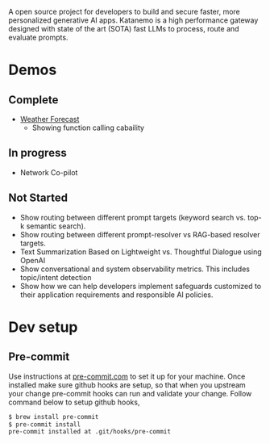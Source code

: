 A open source project for developers to build and secure faster, more personalized generative AI apps. Katanemo is a high performance gateway designed with state of the art (SOTA) fast LLMs to process, route and evaluate prompts.

# Demos
## Complete
* [Weather Forecast](https://github.com/katanemo/intelligent-prompt-gateway/blob/main/demos/weather-forecast/README.md)
  * Showing function calling cabaility
## In progress
* Network Co-pilot
## Not Started
* Show routing between different prompt targets (keyword search vs. top-k semantic search).
* Show routing between different prompt-resolver vs RAG-based resolver targets.
* Text Summarization Based on Lightweight vs. Thoughtful Dialogue using OpenAI
* Show conversational and system observability metrics. This includes topic/intent detection
* Show how we can help developers implement safeguards customized to their application requirements and responsible AI policies.

# Dev setup

## Pre-commit
Use instructions at [pre-commit.com](https://pre-commit.com/#install) to set it up for your machine. Once installed make sure github hooks are setup, so that when you upstream your change pre-commit hooks can run and validate your change. Follow command below to setup github hooks,

```sh
$ brew install pre-commit
$ pre-commit install
pre-commit installed at .git/hooks/pre-commit
```
